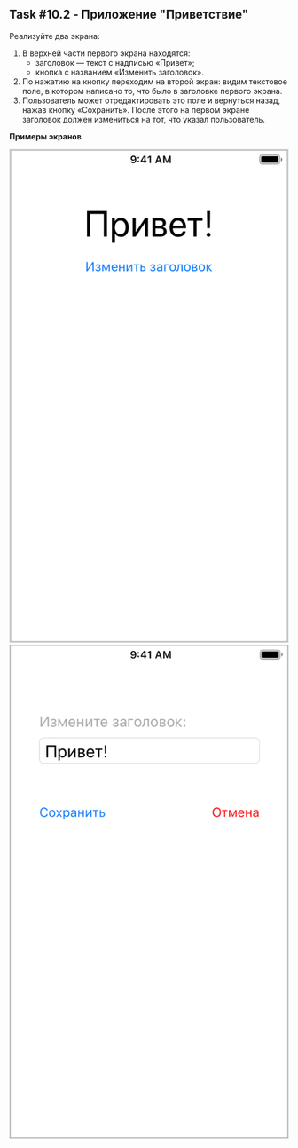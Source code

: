 ## Task #10.2 - Приложение "Приветствие"

Реализуйте два экрана:

1. В верхней части первого экрана находятся:
    * заголовок — текст с надписью «Привет»;
    * кнопка с названием «Изменить заголовок».
2. По нажатию на кнопку переходим на второй экран: видим текстовое поле, в котором написано то, что было в заголовке первого экрана.
3. Пользователь может отредактировать это поле и вернуться назад, нажав кнопку «Сохранить». После этого на первом экране заголовок должен измениться на тот, что указал пользователь.

**Примеры экранов**

![](images/10.2-1.png) ![](images/10.2-2.png)

